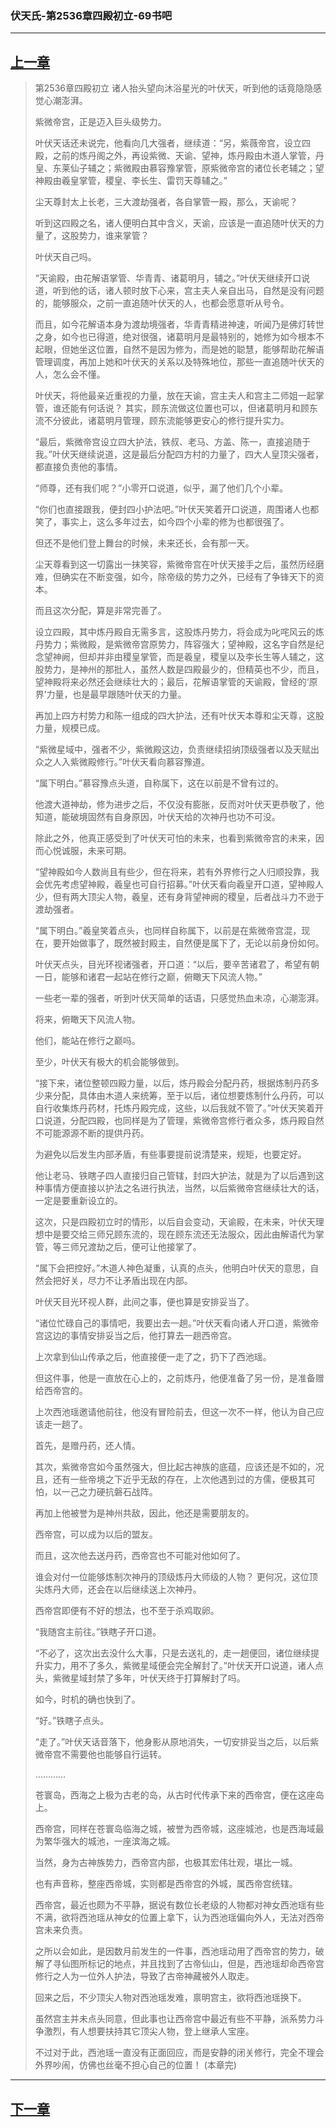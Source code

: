 ### 伏天氏-第2536章四殿初立-69书吧

--------
[上一章](./df5683acacaf8e59f4cf23f86dd4f0b2.md)
--------


>
>
>
>第2536章四殿初立
>诸人抬头望向沐浴星光的叶伏天，听到他的话竟隐隐感觉心潮澎湃。
>
>紫微帝宫，正是迈入巨头级势力。
>
>叶伏天话还未说完，他看向几大强者，继续道：“另，紫薇帝宫，设立四殿，之前的炼丹阁之外，再设紫微、天谕、望神，炼丹殿由木道人掌管，丹皇、东莱仙子辅之；紫微殿由慕容豫掌管，原紫微帝宫的诸位长老辅之；望神殿由羲皇掌管，稷皇、李长生、雷罚天尊辅之。”
>
>尘天尊封太上长老，三大渡劫强者，各自掌管一殿，那么，天谕呢？
>
>听到这四殿之名，诸人便明白其中含义，天谕，应该是一直追随叶伏天的力量了，这股势力，谁来掌管？
>
>叶伏天自己吗。
>
>“天谕殿，由花解语掌管、华青青、诸葛明月，辅之。”叶伏天继续开口说道，听到他的话，诸人顿时放下心来，宫主夫人亲自出马，自然是没有问题的，能够服众，之前一直追随叶伏天的人，也都会愿意听从号令。
>
>而且，如今花解语本身为渡劫境强者，华青青精进神速，听闻乃是佛灯转世之身，如今也已得道，绝对很强，诸葛明月是最特别的，她修为如今根本不起眼，但她坐这位置，自然不是因为修为，而是她的聪慧，能够帮助花解语管理调度，再加上她和叶伏天的关系以及特殊地位，那些一直追随叶伏天的人，怎么会不懂。
>
>叶伏天，将他最亲近重视的力量，放在天谕，宫主夫人和宫主二师姐一起掌管，谁还能有何话说？
>其实，顾东流做这位置也可以，但诸葛明月和顾东流不分彼此，诸葛明月管理，顾东流能够更安心的修行提升实力。
>
>“最后，紫微帝宫设立四大护法，铁叔、老马、方盖、陈一，直接追随于我。”叶伏天继续说道，这是最后分配四方村的力量了，四大人皇顶尖强者，都直接负责他的事情。
>
>“师尊，还有我们呢？”小零开口说道，似乎，漏了他们几个小辈。
>
>“你们也直接跟我，便封四小护法吧。”叶伏天笑着开口说道，周围诸人也都笑了，事实上，这么多年过去，如今四个小辈的修为也都很强了。
>
>但还不是他们登上舞台的时候，未来还长，会有那一天。
>
>尘天尊看到这一切露出一抹笑容，紫微帝宫在叶伏天接手之后，虽然历经磨难，但确实在不断变强，如今，除帝级的势力之外，已经有了争锋天下的资本。
>
>而且这次分配，算是非常完善了。
>
>设立四殿，其中炼丹殿自无需多言，这股炼丹势力，将会成为叱咤风云的炼丹势力；紫微殿，是紫微帝宫原势力，阵容强大；望神殿，这名字自然是纪念望神阙，但却并非由稷皇掌管，而是羲皇，稷皇以及李长生等人辅之，这股势力，是神州的那批人，虽然人数是四殿最少的，但精英也不少，而且，望神殿将来必然还会继续壮大的；最后，花解语掌管的天谕殿，曾经的‘原界’力量，也是最早跟随叶伏天的力量。
>
>再加上四方村势力和陈一组成的四大护法，还有叶伏天本尊和尘天尊，这股力量，规模已成。
>
>“紫微星域中，强者不少，紫微殿这边，负责继续招纳顶级强者以及天赋出众之人入紫微殿修行。”叶伏天看向慕容豫道。
>
>“属下明白。”慕容豫点头道，自称属下，这在以前是不曾有过的。
>
>他渡大道神劫，修为进步之后，不仅没有膨胀，反而对叶伏天更恭敬了，他知道，能破境固然有自身原因，叶伏天给的次神丹也功不可没。
>
>除此之外，他真正感受到了叶伏天可怕的未来，也看到紫微帝宫的未来，因而心悦诚服，未来可期。
>
>“望神殿如今人数尚且有些少，但在将来，若有外界修行之人归顺投靠，我会优先考虑望神殿，羲皇也可自行招募。”叶伏天看向羲皇开口道，望神殿人少，但有两大顶尖人物，羲皇，还有身背望神阙的稷皇，后者战斗力不逊于渡劫强者。
>
>“属下明白。”羲皇笑着点头，也同样自称属下，以前是在紫微帝宫混，现在，要开始做事了，既然被封殿主，自然便是属下了，无论以前身份如何。
>
>叶伏天点头，目光环视诸强者，开口道：“以后，要辛苦诸君了，希望有朝一日，能够和诸君一起站在修行之巅，俯瞰天下风流人物。”
>
>一些老一辈的强者，听到叶伏天简单的话语，只感觉热血未凉，心潮澎湃。
>
>将来，俯瞰天下风流人物。
>
>他们，能站在修行之巅吗。
>
>至少，叶伏天有极大的机会能够做到。
>
>“接下来，诸位整顿四殿力量，以后，炼丹殿会分配丹药，根据炼制丹药多少来分配，具体由木道人来统筹，至于以后，诸位想要炼制什么丹药，可以自行收集炼丹药材，托炼丹殿完成，这些，以后我就不管了。”叶伏天笑着开口说道，分配四殿，也同样是为了管理，紫微帝宫修行者众多，炼丹殿自然不可能源源不断的提供丹药。
>
>为避免以后发生内部矛盾，有些事要提前说清楚来，规矩，也要定好。
>
>他让老马、铁瞎子四人直接归自己管辖，封四大护法，就是为了以后遇到这种事情方便直接以护法之名进行执法，当然，以后紫微帝宫继续壮大的话，一定是要重新设立的。
>
>这次，只是四殿初立时的情形，以后自会变动，天谕殿，在未来，叶伏天理想中是要交给三师兄顾东流的，现在顾东流还无法服众，因此由解语代为掌管，等三师兄渡劫之后，便可让他接掌了。
>
>“属下会把控好。”木道人神色凝重，认真的点头，他明白叶伏天的意思，自然会把好关，尽力不让矛盾出现在内部。
>
>叶伏天目光环视人群，此间之事，便也算是安排妥当了。
>
>“诸位忙碌自己的事情吧，我要出去一趟。”叶伏天看向诸人开口道，紫微帝宫这边的事情安排妥当之后，他打算去一趟西帝宫。
>
>上次拿到仙山传承之后，他直接便一走了之，扔下了西池瑶。
>
>但这件事，他是一直放在心上的，之前炼丹，他便准备了另一份，是准备赠给西帝宫的。
>
>上次西池瑶邀请他前往，他没有冒险前去，但这一次不一样，他认为自己应该走一趟了。
>
>首先，是赠丹药，还人情。
>
>其次，紫微帝宫如今虽然强大，但比起古神族的底蕴，应该还是不如的，况且，还有一些帝境之下近乎无敌的存在，上次他遇到过的方儒，便极其可怕，以一己之力硬抗磐石战阵。
>
>再加上他被誉为是神州共敌，因此，他还是需要朋友的。
>
>西帝宫，可以成为以后的盟友。
>
>而且，这次他去送丹药，西帝宫也不可能对他如何了。
>
>谁会对付一位能够炼制次神丹的顶级炼丹大师级的人物？
>更何况，这位顶尖炼丹大师，还会在以后继续送上次神丹。
>
>西帝宫即便有不好的想法，也不至于杀鸡取卵。
>
>“我随宫主前往。”铁瞎子开口道。
>
>“不必了，这次出去没什么大事，只是去送礼的，走一趟便回，诸位继续提升实力，用不了多久，紫微星域便会完全解封了。”叶伏天开口说道，诸人点头，紫微星域封禁了多年，叶伏天终于打算解封了吗。
>
>如今，时机的确也快到了。
>
>“好。”铁瞎子点头。
>
>“走了。”叶伏天话音落下，他身影从原地消失，一切安排妥当之后，以后紫微帝宫不需要他也能够自行运转。
>
>…………
>
>苍寰岛，西海之上极为古老的岛，从古时代传承下来的西帝宫，便在这座岛上。
>
>西帝宫，同样在苍寰岛临海之城，被誉为西帝城，这座城池，也是西海域最为繁华强大的城池，一座滨海之城。
>
>当然，身为古神族势力，西帝宫内部，也极其宏伟壮观，堪比一城。
>
>也有声音称，整座西帝城，实则都是西帝宫的外城，属西帝宫统辖。
>
>西帝宫，最近也颇为不平静，据说有数位长老级的人物都对神女西池瑶有些不满，欲将西池瑶从神女的位置上拿下，认为西池瑶偏向外人，无法对西帝宫未来负责。
>
>之所以会如此，是因数月前发生的一件事，西池瑶动用了西帝宫的势力，破解了寻仙图所标记的地点，并且找到了古帝仙山，但是，西池瑶却命西帝宫修行之人为一位外人护法，导致了古帝神藏被外人取走。
>
>回来之后，不少顶尖人物对西池瑶发难，禀明宫主，欲将西池瑶换下。
>
>虽然宫主并未点头同意，但此事也让西帝宫中最近有些不平静，派系势力斗争激烈，有人想要扶持其它顶尖人物，登上继承人宝座。
>
>不过对于此，西池瑶一直没有正面回应，而是安静的闭关修行，完全不理会外界吵闹，仿佛也丝毫不担心自己的位置！
>(本章完)
>
>

--------
[下一章](./78f8361151de68809b94639c94efc4ca.md)
--------
